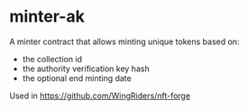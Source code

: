 # minter-ak

A minter contract that allows minting unique tokens based on:
- the collection id
- the authority verification key hash
- the optional end minting date

Used in https://github.com/WingRiders/nft-forge
